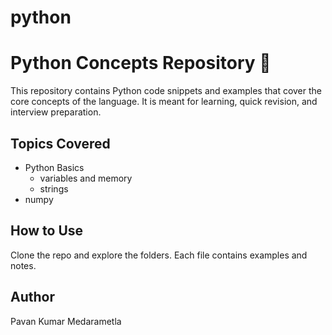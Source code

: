 # python

# Python Concepts Repository 🐍

This repository contains Python code snippets and examples that cover the core concepts of the language. It is meant for learning, quick revision, and interview preparation.

## Topics Covered
- Python Basics
    - variables and memory
    - strings
- numpy
  
## How to Use
Clone the repo and explore the folders. Each file contains examples and notes.

## Author
Pavan Kumar Medarametla
